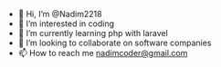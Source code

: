 - 👋 Hi, I’m @Nadim2218
- 👀 I’m interested in coding
- 🌱 I’m currently learning php with laravel
- 💞️ I’m looking to collaborate on software companies
- 📫 How to reach me nadimcoder@gmail.com

<!---
Nadim2218/Nadim2218 is a ✨ special ✨ repository because its `README.md` (this file) appears on your GitHub profile.
You can click the Preview link to take a look at your changes.
--->

